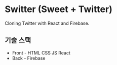 # **Switter** (Sweet + Twitter)

Cloning Twitter with React and Firebase.

## 기술 스택

- Front - HTML CSS JS React
- Back - Firebase
